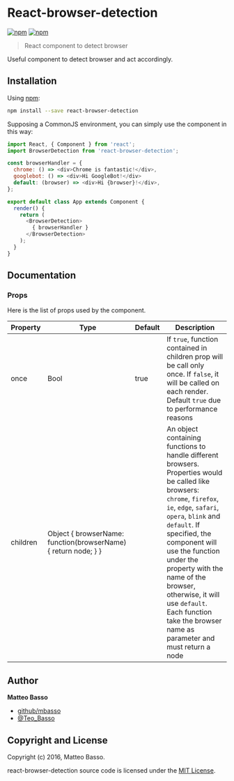 # React-browser-detection

[![npm](https://img.shields.io/npm/v/react-browser-detection.svg)](https://www.npmjs.com/package/react-browser-detection)
[![npm](https://img.shields.io/npm/l/react-browser-detection.svg)](https://github.com/mbasso/react-browser-detection/blob/master/LICENSE.md)

> React component to detect browser

Useful component to detect browser and act accordingly.

## Installation

Using [npm](https://www.npmjs.com/package/react-browser-detection):

```bash
npm install --save react-browser-detection
```

Supposing a CommonJS environment, you can simply use the component in this way:

```javascript
import React, { Component } from 'react';
import BrowserDetection from 'react-browser-detection';

const browserHandler = {
  chrome: () => <div>Chrome is fantastic!</div>,
  googlebot: () => <div>Hi GoogleBot!</div>
  default: (browser) => <div>Hi {browser}!</div>,
};

export default class App extends Component {
  render() {
    return (
      <BrowserDetection>
        { browserHandler }
      </BrowserDetection>
    );
  }
}

```

## Documentation

### Props

Here is the list of props used by the component.

|Property   |Type   |Default   |Description   |
|-----------|-------|----------|--------------|
|once   |Bool    |true    |If ```true```, function contained in children prop will be call only once. If ```false```, it will be called on each render. Default ```true``` due to performance reasons   |
|children   |Object { browserName: function(browserName){ return node; }  }    |    |An object containing functions to handle different browsers. Properties would be called like browsers: ```chrome```, ```firefox```, ```ie```, ```edge```, ```safari```, ```opera```, ```blink``` and ```default```. If specified, the component will use the function under the property with the name of the browser, otherwise, it will use ```default```. Each function take the browser name as parameter and must return a node     |


## Author
**Matteo Basso**
- [github/mbasso](https://github.com/mbasso)
- [@Teo_Basso](https://twitter.com/Teo_Basso)

## Copyright and License
Copyright (c) 2016, Matteo Basso.

react-browser-detection source code is licensed under the [MIT License](https://github.com/mbasso/react-browser-detection/blob/master/LICENSE.md).
